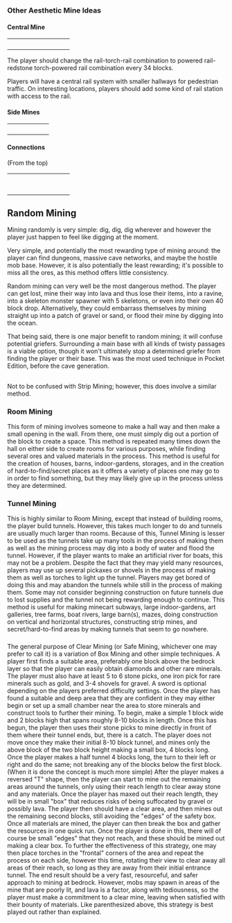 ### Other Aesthetic Mine Ideas
#### Central Mine
|  |  |  |  |  |  |  |  |  |
|--|--|--|--|--|--|--|--|--|
|  |  |  |  |  |  |  |  |  |
|  |  |  |  |  |  |  |  |  |
|  |  |  |  |  |  |  |  |  |
|  |  |  |  |  |  |  |  |  |

The player should change the rail-torch-rail combination to powered rail-redstone torch-powered rail combination every 34 blocks.

Players will have a central rail system with smaller hallways for pedestrian traffic. On interesting locations, players should add some kind of rail station with access to the rail.

#### Side Mines
|  |  |  |  |  |  |
|--|--|--|--|--|--|
|  |  |  |  |  |  |
|  |  |  |  |  |  |
|  |  |  |  |  |  |
|  |  |  |  |  |  |

#### Connections
(From the top)

|  |  |  |  |  |  |  |  |  |
|--|--|--|--|--|--|--|--|--|
|  |  |  |  |  |  |  |  |  |
|  |  |  |  |  |  |  |  |  |
|  |  |  |  |  |  |  |  |  |
|  |  |  |  |  |  |  |  |  |
|  |  |  |  |  |  |  |  |  |
|  |  |  |  |  |  |  |  |  |
|  |  |  |  |  |  |  |  |  |
|  |  |  |  |  |  |  |  |  |

## Random Mining
Mining randomly is very simple: dig, dig, dig wherever and however the player just happen to feel like digging at the moment.

Very simple, and potentially the most rewarding type of mining around: the player can find dungeons, massive cave networks, and maybe the hostile mob base.
However, it is also potentially the least rewarding; it's possible to miss all the ores, as this method offers little consistency.

Random mining can very well be the most dangerous method. The player can get lost, mine their way into lava and thus lose their items, into a ravine, into a skeleton monster spawner with 5 skeletons, or even into their own 40 block drop. Alternatively, they could embarrass themselves by mining straight up into a patch of gravel or sand, or flood their mine by digging into the ocean.

That being said, there is one major benefit to random mining; it will confuse potential griefers. Surrounding a main base with all kinds of twisty passages is a viable option, though it won't ultimately stop a determined griefer from finding the player or their base. This was the most used technique in Pocket Edition, before the cave generation.

## 
Not to be confused with Strip Mining; however, this does involve a similar method.

### Room Mining
This form of mining involves someone to make a hall way and then make a small opening in the wall. From there, one must simply dig out a portion of the block to create a space. This method is repeated many times down the hall on either side to create rooms for various purposes, while finding several ores and valued materials in the process. This method is useful for the creation of houses, barns, indoor-gardens, storages, and in the creation of hard-to-find/secret places as it offers a variety of places one may go to in order to find something, but they may likely give up in the process unless they are determined.

### Tunnel Mining
This is highly similar to Room Mining, except that instead of building rooms, the player build tunnels. However, this takes much longer to do and tunnels are usually much larger than rooms. Because of this, Tunnel Mining is lesser to be used as the tunnels take up many tools in the process of making them as well as the mining process may dig into a body of water and flood the tunnel. However, if the player wants to make an artificial river for boats, this may not be a problem. Despite the fact that they may yield many resources, players may use up several pickaxes or shovels in the process of making them as well as torches to light up the tunnel. Players may get bored of doing this and may abandon the tunnels while still in the process of making them. Some may not consider beginning construction on future tunnels due to lost supplies and the tunnel not being rewarding enough to continue. This method is useful for making minecart subways, large indoor-gardens, art galleries, tree farms, boat rivers, large barn(s), mazes, doing construction on vertical and horizontal structures, constructing strip mines, and secret/hard-to-find areas by making tunnels that seem to go nowhere.

### 
The general purpose of Clear Mining (or Safe Mining, whichever one may prefer to call it) is a variation of Box Mining and other simple techniques. A player first finds a suitable area, preferably one block above the bedrock layer so that the player can easily obtain diamonds and other rare minerals. The player must also have at least 5 to 6 stone picks, one iron pick for rare minerals such as gold, and 3-4 shovels for gravel. A sword is optional depending on the players preferred difficulty settings. Once the player has found a suitable and deep area that they are confident in they may either begin or set up a small chamber near the area to store minerals and construct tools to further their mining. To begin, make a simple 1 block wide and 2 blocks high that spans roughly 8-10 blocks in length. Once this has begun, the player then uses their stone picks to mine directly in front of them where their tunnel ends, but, there is a catch. The player does not move once they make their initial 8-10 block tunnel, and mines only the above block of the two block height making a small box, 4 blocks long. Once the player makes a half tunnel 4 blocks long, the turn to their left or right and do the same; not breaking any of the blocks below the first block. (When it is done the concept is much more simple) After the player makes a reversed "T" shape, then the player can start to mine out the remaining areas around the tunnels, only using their reach length to clear away stone and any materials. Once the player has maxed out their reach length, they will be in small "box" that reduces risks of being suffocated by gravel or possibly lava. The player then should have a clear area, and then mines out the remaining second blocks, still avoiding the "edges" of the safety box. Once all materials are mined, the player can then break the box and gather the resources in one quick run. Once the player is done in this, there will of course be small "edges" that they not reach, and these should be mined out making a clear box. To further the effectiveness of this strategy, one may then place torches in the "frontal" corners of the area and repeat the process on each side, however this time, rotating their view to clear away all areas of their reach, so long as they are away from their initial entrance tunnel. The end result should be a very fast, resourceful, and safer approach to mining at bedrock. However, mobs may spawn in areas of the mine that are poorly lit, and lava is a factor, along with tediousness, so the player must make a commitment to a clear mine, leaving when satisfied with their bounty of materials. Like parenthesized above, this strategy is best played out rather than explained.

